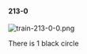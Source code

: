 #### 213-0
![train-213-0-0.png](https://github.com/lil-lab/nlvr/raw/master/nlvr/train/images/15/train-213-0-0.png "train-213-0-0.png")

There is 1 black circle